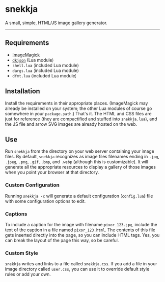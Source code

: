# snekkja
A small, simple, HTML/JS image gallery generator.

-----

## Requirements
  * [ImageMagick](https://imagemagick.org/index.php)
  * [`dkjson`](http://dkolf.de/src/dkjson-lua.fsl/home) (Lua module)
  * `shell.lua` (included Lua module)
  * `dargs.lua` (included Lua module)
  * `dfmt.lua`  (included Lua module)

## Installation

Install the requirements in their appropriate places. (ImageMagick may already
be installed on your system; the other Lua modules of course go somewhere
in your `package.path`.) That's it. The HTML and CSS files are just for
reference (they are compactified and stuffed into `snekkja.lua`), and the JS
file and arrow SVG images are already hosted on the web.

## Use

Run `snekkja` from the directory on your web server containing your image
files. By default, `snekkja` recognizes as image files filenames ending in
`.jpg`, `.jpeg`, `.png`, `.gif`, `.bmp`, and `.webp` (although this is
customizable). It will generate all the appropriate resources to display
a gallery of those images when you point your browser at that directory.

### Custom Configuration

Running `snekkja -c` will generate a default configuration (`config.lua`)
file with some configuration options to edit.

### Captions

To include a caption for the image with filename `pixor_123.jpg`, include
the text of the caption in a file named `pixor_123.html`. The contents of
this file gets inserted directly into the page, so you can include HTML tags.
Yes, you can break the layout of the page this way, so be careful.

### Custom Style

`snekkja` writes and links to a file called `snekkja.css`. If you add a
file in your image directory called `user.css`, you can use it to override
default style rules or add your own.
